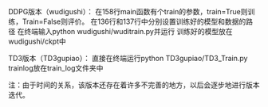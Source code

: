 DDPG版本（wudigushi）：
	在158行main函数有个train的参数，train=True则训练，Train=False则评价。
	在136行和137行中分别设置训练好的模型和数据的路径
	在终端输入python wudigushi/wuditrain.py并运行
	训练好的模型放在wudigushi/ckpt中


TD3版本（TD3gupiao）：
	直接在终端运行python TD3gupiao/TD3_Train.py
	trainlog放在train_log文件夹中


注：由于时间的关系，该版本还存在着许多不完善的地方，以后会逐步地进行版本迭代。
